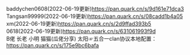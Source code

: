 baddychen0608(2022-06-19更新)https://pan.quark.cn/s/9d161e71dca3   
Tangsan99999(2022-06-19更新)https://pan.quark.cn/s/08cadd1b4a05  
xm(2022-06-19更新)https://pan.quark.cn/s/2d9ffad393b5  
0618(2022-06-19更新)https://pan.quark.cn/s/631061993f9d  
B佬 长老 小明 猫猫(瓜佬分享) 太阳☞五合一clan协议本地配置：https://pan.quark.cn/s/175e9bc6bafa  

